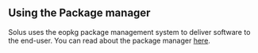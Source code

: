 ## Using the Package manager

Solus uses the eopkg package management system to deliver software to the end-user. You can read about the package manager [here](https://wiki.solus-project.com/Package_Management).